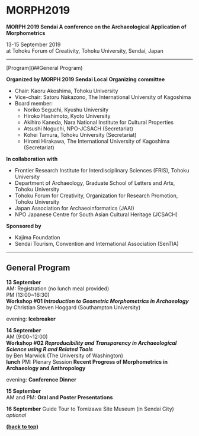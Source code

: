 # MORPH2019
**MORPH 2019 Sendai A conference on the Archaeological Application of Morphometrics**  

13-15 September 2019  
at Tohoku Forum of Creativity, Tohoku University, Sendai, Japan
____
[Program](##General Program)

**Organized by MORPH 2019 Sendai Local Organizing committee**
- Chair:	Kaoru Akoshima, Tohoku University  
- Vice-chair: 	Satoru Nakazono, The International University of Kagoshima  
- Board member:
    - Noriko Seguchi, Kyushu University  
    - Hiroko Hashimoto, Kyoto University  
    - Akihiro Kaneda, Nara National Institute for Cultural Properties  
    - Atsushi Noguchi, NPO-JCSACH (Secretariat)  
    - Kohei Tamura, Tohoku University (Secretariat)  
    - Hiromi Hirakawa, The International University of Kagoshima (Secretariat)

**In collaboration with**  
- Frontier Research Institute for Interdisciplinary Sciences (FRIS), Tohoku University  
- Department of Archaeology, Graduate School of Letters and Arts, Tohoku University  
- Tohoku Forum for Creativity, Organization for Research Promotion, Tohoku University  
- Japan Association for Archaeoinformatics (JAAI)  
- NPO Japanese Centre for South Asian Cultural Heritage (JCSACH)  

**Sponsored by**  
- Kajima Foundation  
- Sendai Tourism, Convention and International Association (SenTIA)  
****

## General Program

**13 September**  
AM: Registration (no lunch meal provided)  
PM (13:00~16:30)  
**Workshop #01 *Introduction to Geometric Morphometrics in Archaeology***  
by Christian Steven Hoggard (Southampton University)  

evening: **Icebreaker**  

**14 September**  
AM (9:00~12:00)  
**Workshop #02 *Reproducibility and Transparency in Archaeological Science using R and Related Tools***  
by Ben Marwick (The University of Washington)  
**lunch** 
PM: Plenary Session **Recent Progress of Morphometrics in Archaeology and Anthropology**

evening: **Conference Dinner**  

**15 September**  
AM and PM: **Oral and Poster Presentations**  

**16 September**
Guide Tour to Tomizawa Site Museum (in Sendai City) *optional*  

[**(back to top)**](#MORPH2019)
